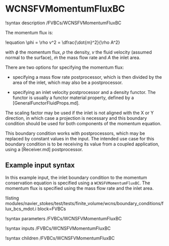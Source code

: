 # WCNSFVMomentumFluxBC

!syntax description /FVBCs/WCNSFVMomentumFluxBC

The momentum flux is:

!equation
\phi = \rho v^2 = \dfrac{\dot{m}^2}{\rho A^2}

with $\phi$ the momentum flux, $\rho$ the density, $v$ the fluid velocity (assumed normal to the surface),
$\dot{m}$ the mass flow rate and $A$ the inlet area.

There are two options for specifying the momentum flux:

- specifying a mass flow rate postprocessor, which is then divided by the area of the inlet,
  which may also be a postprocessor.

- specifying an inlet velocity postprocessor and a density functor. The functor is
  usually a functor material property, defined by a [GeneralFunctorFluidProps.md].


The scaling factor may be used if the inlet is not aligned with the X or Y direction,
in which case a projection is necessary and this boundary condition should be used for
both components of the momentum equation.

This boundary condition works with postprocessors, which may be replaced by constant
values in the input. The intended use case for this boundary condition is to be receiving its value from
a coupled application, using a [Receiver.md] postprocessor.

## Example input syntax

In this example input, the inlet boundary condition to the momentum conservation equation is
specified using a `WCNSFVMomentumFluxBC`. The momentum flux is specified using the mass flow rate
and the inlet area.

!listing modules/navier_stokes/test/tests/finite_volume/wcns/boundary_conditions/flux_bcs_mdot.i block=FVBCs

!syntax parameters /FVBCs/WCNSFVMomentumFluxBC

!syntax inputs /FVBCs/WCNSFVMomentumFluxBC

!syntax children /FVBCs/WCNSFVMomentumFluxBC
